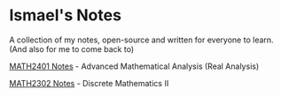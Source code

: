 # Ismael\'s Notes

A collection of my notes, open-source and written for everyone to learn. (And
also for me to come back to)

[MATH2401 Notes](/notes/math2401) - Advanced Mathematical Analysis (Real Analysis)

[MATH2302 Notes](/notes/math2302) - Discrete Mathematics II
